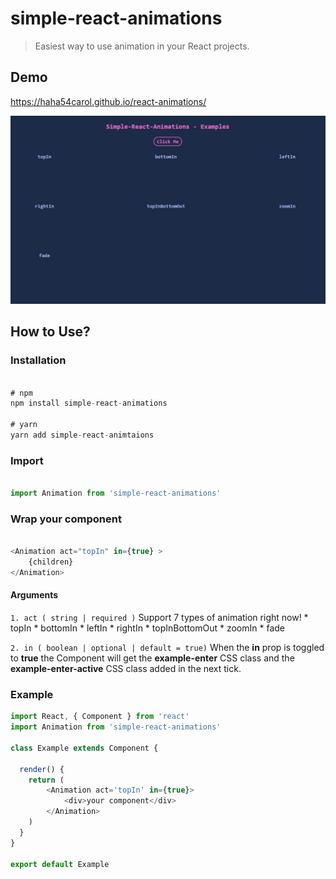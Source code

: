 # simple-react-animations

> Easiest way to use animation in your React projects.

## Demo

https://haha54carol.github.io/react-animations/

![image](https://github.com/haha54carol/react-animations/blob/master/simple-react-animations.gif)

## How to Use?

### Installation

```javascript

# npm 
npm install simple-react-animations

# yarn
yarn add simple-react-animtaions

```


### Import
```javascript

import Animation from 'simple-react-animations'

```

### Wrap your component

``` javascript

<Animation act="topIn" in={true} >
    {children}
</Animation>

```

#### Arguments
```1. act ( string | required )```
Support 7 types of animation right now!
    * topIn
    * bottomIn
    * leftIn
    * rightIn
    * topInBottomOut
    * zoomIn
    * fade
    
```2. in ( boolean | optional | default = true)```
When the **in** prop is toggled to **true** the Component will get the **example-enter** CSS class and the **example-enter-active** CSS class added in the next tick. 


### Example 

``` javascript
import React, { Component } from 'react'
import Animation from 'simple-react-animations'

class Example extends Component {

  render() {
    return (
        <Animation act='topIn' in={true}>
            <div>your component</div>
        </Animation>      
    )
  }
}

export default Example

```

